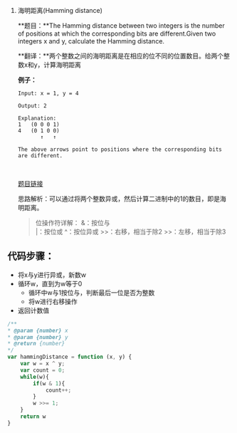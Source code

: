 1. 海明距离(Hamming distance)

    **题目：**The Hamming distance between two integers is the number of positions at which the corresponding bits are different.Given two integers x and y, calculate the Hamming distance.

    **翻译：**两个整数之间的海明距离是在相应的位不同的位置数目。给两个整数x和y，计算海明距离

    **例子：**

    ```
    Input: x = 1, y = 4

    Output: 2

    Explanation:
    1   (0 0 0 1)
    4   (0 1 0 0)
           ↑   ↑

    The above arrows point to positions where the corresponding bits are different.
    ```

    ​

    [题目链接](https://leetcode.com/problems/hamming-distance/description/)

    思路解析：可以通过将两个整数异或，然后计算二进制中的1的数目，即是海明距离。

    > 位操作符详解：
    > &：按位与   
    > |：按位或
    > ^：按位异或
    > \>\>：右移，相当于除2
    > \>\>：左移，相当于除3

## 代码步骤：

* 将x与y进行异或，新数w
* 循环w，直到为w等于0
  * 循环中w与1按位与，判断最后一位是否为整数
  * 将w进行右移操作
* 返回计数值



```javascript
/**
* @param {number} x
* @param {number} y
* @return {number}
*/
var hammingDistance = function (x, y) {
    var w = x ^ y;
  	var count = 0;
  	while(w){
        if(w & 1){
            count++;
        }
      	w >>= 1;
    }
  	return w
}
```


